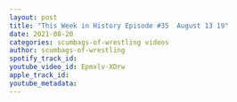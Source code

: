 ```yaml
---
layout: post
title: "This Week in History Episode #35  August 13 19"
date: 2021-08-20
categories: scumbags-of-wrestling videos
author: scumbags-of-wrestling
spotify_track_id: 
youtube_video_id: Epmxlv-XDrw
apple_track_id: 
youtube_metadata: 
---
```

